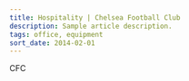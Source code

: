 ```yaml
---
title: Hospitality | Chelsea Football Club
description: Sample article description.
tags: office, equipment
sort_date: 2014-02-01
---
```


CFC